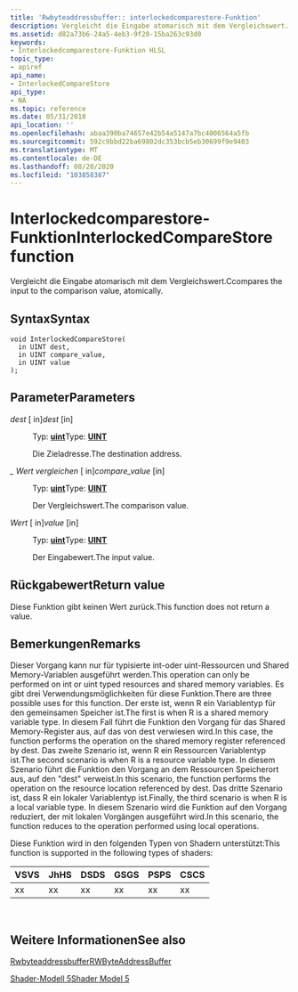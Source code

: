 ```yaml
---
title: 'Rwbyteaddressbuffer:: interlockedcomparestore-Funktion'
description: Vergleicht die Eingabe atomarisch mit dem Vergleichswert.
ms.assetid: d82a73b6-24a5-4eb3-9f20-15ba263c93d0
keywords:
- Interlockedcomparestore-Funktion HLSL
topic_type:
- apiref
api_name:
- InterlockedCompareStore
api_type:
- NA
ms.topic: reference
ms.date: 05/31/2018
api_location: ''
ms.openlocfilehash: abaa390ba74657e42b54a5147a7bc4006564a5fb
ms.sourcegitcommit: 592c9bbd22ba69802dc353bcb5eb30699f9e9403
ms.translationtype: MT
ms.contentlocale: de-DE
ms.lasthandoff: 08/20/2020
ms.locfileid: "103858387"
---
```

# <a name="interlockedcomparestore-function"></a><span data-ttu-id="62236-104">Interlockedcomparestore-Funktion</span><span class="sxs-lookup"><span data-stu-id="62236-104">InterlockedCompareStore function</span></span>

<span data-ttu-id="62236-105">Vergleicht die Eingabe atomarisch mit dem Vergleichswert.</span><span class="sxs-lookup"><span data-stu-id="62236-105">Ccompares the input to the comparison value, atomically.</span></span>

## <a name="syntax"></a><span data-ttu-id="62236-106">Syntax</span><span class="sxs-lookup"><span data-stu-id="62236-106">Syntax</span></span>

``` syntax
void InterlockedCompareStore(
  in UINT dest,
  in UINT compare_value,
  in UINT value
);
```

## <a name="parameters"></a><span data-ttu-id="62236-107">Parameter</span><span class="sxs-lookup"><span data-stu-id="62236-107">Parameters</span></span>

<dl> <dt>

<span data-ttu-id="62236-108">*dest* \[ in\]</span><span class="sxs-lookup"><span data-stu-id="62236-108">*dest* \[in\]</span></span>
</dt> <dd>

<span data-ttu-id="62236-109">Typ: **[ **uint**](/windows/desktop/WinProg/windows-data-types)**</span><span class="sxs-lookup"><span data-stu-id="62236-109">Type: **[**UINT**](/windows/desktop/WinProg/windows-data-types)**</span></span>

<span data-ttu-id="62236-110">Die Zieladresse.</span><span class="sxs-lookup"><span data-stu-id="62236-110">The destination address.</span></span>

</dd> <dt>

<span data-ttu-id="62236-111">*\_ Wert vergleichen* \[ in\]</span><span class="sxs-lookup"><span data-stu-id="62236-111">*compare\_value* \[in\]</span></span>
</dt> <dd>

<span data-ttu-id="62236-112">Typ: **[ **uint**](/windows/desktop/WinProg/windows-data-types)**</span><span class="sxs-lookup"><span data-stu-id="62236-112">Type: **[**UINT**](/windows/desktop/WinProg/windows-data-types)**</span></span>

<span data-ttu-id="62236-113">Der Vergleichswert.</span><span class="sxs-lookup"><span data-stu-id="62236-113">The comparison value.</span></span>

</dd> <dt>

<span data-ttu-id="62236-114">*Wert* \[ in\]</span><span class="sxs-lookup"><span data-stu-id="62236-114">*value* \[in\]</span></span>
</dt> <dd>

<span data-ttu-id="62236-115">Typ: **[ **uint**](/windows/desktop/WinProg/windows-data-types)**</span><span class="sxs-lookup"><span data-stu-id="62236-115">Type: **[**UINT**](/windows/desktop/WinProg/windows-data-types)**</span></span>

<span data-ttu-id="62236-116">Der Eingabewert.</span><span class="sxs-lookup"><span data-stu-id="62236-116">The input value.</span></span>

</dd> </dl>

## <a name="return-value"></a><span data-ttu-id="62236-117">Rückgabewert</span><span class="sxs-lookup"><span data-stu-id="62236-117">Return value</span></span>

<span data-ttu-id="62236-118">Diese Funktion gibt keinen Wert zurück.</span><span class="sxs-lookup"><span data-stu-id="62236-118">This function does not return a value.</span></span>

## <a name="remarks"></a><span data-ttu-id="62236-119">Bemerkungen</span><span class="sxs-lookup"><span data-stu-id="62236-119">Remarks</span></span>

<span data-ttu-id="62236-120">Dieser Vorgang kann nur für typisierte int-oder uint-Ressourcen und Shared Memory-Variablen ausgeführt werden.</span><span class="sxs-lookup"><span data-stu-id="62236-120">This operation can only be performed on int or uint typed resources and shared memory variables.</span></span> <span data-ttu-id="62236-121">Es gibt drei Verwendungsmöglichkeiten für diese Funktion.</span><span class="sxs-lookup"><span data-stu-id="62236-121">There are three possible uses for this function.</span></span> <span data-ttu-id="62236-122">Der erste ist, wenn R ein Variablentyp für den gemeinsamen Speicher ist.</span><span class="sxs-lookup"><span data-stu-id="62236-122">The first is when R is a shared memory variable type.</span></span> <span data-ttu-id="62236-123">In diesem Fall führt die Funktion den Vorgang für das Shared Memory-Register aus, auf das von dest verwiesen wird.</span><span class="sxs-lookup"><span data-stu-id="62236-123">In this case, the function performs the operation on the shared memory register referenced by dest.</span></span> <span data-ttu-id="62236-124">Das zweite Szenario ist, wenn R ein Ressourcen Variablentyp ist.</span><span class="sxs-lookup"><span data-stu-id="62236-124">The second scenario is when R is a resource variable type.</span></span> <span data-ttu-id="62236-125">In diesem Szenario führt die Funktion den Vorgang an dem Ressourcen Speicherort aus, auf den "dest" verweist.</span><span class="sxs-lookup"><span data-stu-id="62236-125">In this scenario, the function performs the operation on the resource location referenced by dest.</span></span> <span data-ttu-id="62236-126">Das dritte Szenario ist, dass R ein lokaler Variablentyp ist.</span><span class="sxs-lookup"><span data-stu-id="62236-126">Finally, the third scenario is when R is a local variable type.</span></span> <span data-ttu-id="62236-127">In diesem Szenario wird die Funktion auf den Vorgang reduziert, der mit lokalen Vorgängen ausgeführt wird.</span><span class="sxs-lookup"><span data-stu-id="62236-127">In this scenario, the function reduces to the operation performed using local operations.</span></span>

<span data-ttu-id="62236-128">Diese Funktion wird in den folgenden Typen von Shadern unterstützt:</span><span class="sxs-lookup"><span data-stu-id="62236-128">This function is supported in the following types of shaders:</span></span>



| <span data-ttu-id="62236-129">VS</span><span class="sxs-lookup"><span data-stu-id="62236-129">VS</span></span>  | <span data-ttu-id="62236-130">Jh</span><span class="sxs-lookup"><span data-stu-id="62236-130">HS</span></span>  | <span data-ttu-id="62236-131">DS</span><span class="sxs-lookup"><span data-stu-id="62236-131">DS</span></span>  | <span data-ttu-id="62236-132">GS</span><span class="sxs-lookup"><span data-stu-id="62236-132">GS</span></span>  | <span data-ttu-id="62236-133">PS</span><span class="sxs-lookup"><span data-stu-id="62236-133">PS</span></span>  | <span data-ttu-id="62236-134">CS</span><span class="sxs-lookup"><span data-stu-id="62236-134">CS</span></span>  |
|-----|-----|-----|-----|-----|-----|
| <span data-ttu-id="62236-135">x</span><span class="sxs-lookup"><span data-stu-id="62236-135">x</span></span>   | <span data-ttu-id="62236-136">x</span><span class="sxs-lookup"><span data-stu-id="62236-136">x</span></span>   | <span data-ttu-id="62236-137">x</span><span class="sxs-lookup"><span data-stu-id="62236-137">x</span></span>   | <span data-ttu-id="62236-138">x</span><span class="sxs-lookup"><span data-stu-id="62236-138">x</span></span>   | <span data-ttu-id="62236-139">x</span><span class="sxs-lookup"><span data-stu-id="62236-139">x</span></span>   | <span data-ttu-id="62236-140">x</span><span class="sxs-lookup"><span data-stu-id="62236-140">x</span></span>   |



 

## <a name="see-also"></a><span data-ttu-id="62236-141">Weitere Informationen</span><span class="sxs-lookup"><span data-stu-id="62236-141">See also</span></span>

<dl> <dt>

[<span data-ttu-id="62236-142">Rwbyteaddressbuffer</span><span class="sxs-lookup"><span data-stu-id="62236-142">RWByteAddressBuffer</span></span>](sm5-object-rwbyteaddressbuffer.md)
</dt> <dt>

[<span data-ttu-id="62236-143">Shader-Modell 5</span><span class="sxs-lookup"><span data-stu-id="62236-143">Shader Model 5</span></span>](d3d11-graphics-reference-sm5.md)
</dt> </dl>

 

 